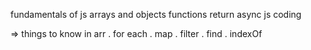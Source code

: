 fundamentals of js 
arrays and objects 
functions return 
async js coding 

=> things to know in arr 
. for each 
. map 
. filter 
. find 
. indexOf


